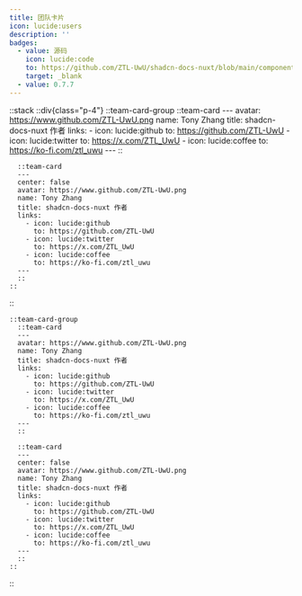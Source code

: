 ```yaml
---
title: 团队卡片
icon: lucide:users
description: ''
badges:
  - value: 源码
    icon: lucide:code
    to: https://github.com/ZTL-UwU/shadcn-docs-nuxt/blob/main/components/content/TeamCard.vue
    target: _blank
  - value: 0.7.7
---
```


::stack
  ::div{class="p-4"}
    ::team-card-group
      ::team-card
      ---
      avatar: https://www.github.com/ZTL-UwU.png
      name: Tony Zhang
      title: shadcn-docs-nuxt 作者
      links:
        - icon: lucide:github
          to: https://github.com/ZTL-UwU
        - icon: lucide:twitter
          to: https://x.com/ZTL_UwU
        - icon: lucide:coffee
          to: https://ko-fi.com/ztl_uwu
      ---
      ::

      ::team-card
      ---
      center: false
      avatar: https://www.github.com/ZTL-UwU.png
      name: Tony Zhang
      title: shadcn-docs-nuxt 作者
      links:
        - icon: lucide:github
          to: https://github.com/ZTL-UwU
        - icon: lucide:twitter
          to: https://x.com/ZTL_UwU
        - icon: lucide:coffee
          to: https://ko-fi.com/ztl_uwu
      ---
      ::
    ::
  ::
  ```mdc
  ::team-card-group
    ::team-card
    ---
    avatar: https://www.github.com/ZTL-UwU.png
    name: Tony Zhang
    title: shadcn-docs-nuxt 作者
    links:
      - icon: lucide:github
        to: https://github.com/ZTL-UwU
      - icon: lucide:twitter
        to: https://x.com/ZTL_UwU
      - icon: lucide:coffee
        to: https://ko-fi.com/ztl_uwu
    ---
    ::

    ::team-card
    ---
    center: false
    avatar: https://www.github.com/ZTL-UwU.png
    name: Tony Zhang
    title: shadcn-docs-nuxt 作者
    links:
      - icon: lucide:github
        to: https://github.com/ZTL-UwU
      - icon: lucide:twitter
        to: https://x.com/ZTL_UwU
      - icon: lucide:coffee
        to: https://ko-fi.com/ztl_uwu
    ---
    ::
  ::
  ```
::
